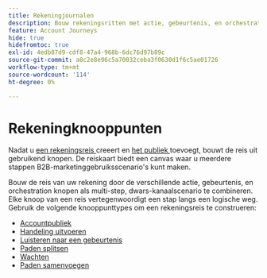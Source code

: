 ```yaml
---
title: Rekeningjournalen
description: Bouw rekeningsritten met actie, gebeurtenis, en orchestration knopen - publiek, wacht, spleet, en fusie - voor kanaalmarketing in Journey Optimizer B2B edition.
feature: Account Journeys
hide: true
hidefromtoc: true
exl-id: 4edb87d9-cdf8-47a4-968b-6dc76d97b89c
source-git-commit: a8c2e8e96c5a70032ceba3f0630d1f6c5ae01726
workflow-type: tm+mt
source-wordcount: '114'
ht-degree: 0%

---
```


# Rekeningknooppunten

Nadat u [ een rekeningsreis ](journey-overview.md#create-an-account-journey) creeert en [ het publiek ](journey-overview.md#add-the-account-audience-for-your-journey) toevoegt, bouwt de reis uit gebruikend knopen. De reiskaart biedt een canvas waar u meerdere stappen B2B-marketinggebruiksscenario&#39;s kunt maken.

Bouw de reis van uw rekening door de verschillende actie, gebeurtenis, en orchestration knopen als multi-step, dwars-kanaalscenario te combineren. Elke knoop van een reis vertegenwoordigt een stap langs een logische weg. Gebruik de volgende knooppunttypes om een rekeningsreis te construeren:

* [Accountpubliek](./account-audience-nodes.md)
* [Handeling uitvoeren](./action-nodes.md)
* [Luisteren naar een gebeurtenis](./listen-for-event-nodes.md)
* [Paden splitsen](./split-merge-paths-nodes.md)
* [Wachten](./wait-nodes.md)
* [Paden samenvoegen](./split-merge-paths-nodes.md)
